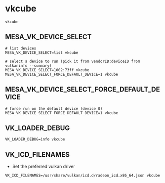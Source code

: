 # vkcube

```shell
vkcube
```

## MESA_VK_DEVICE_SELECT

```shell
# list devices
MESA_VK_DEVICE_SELECT=list vkcube

# select a device to run (pick it from vendorID:deviceID from vulkaninfo --summary)
MESA_VK_DEVICE_SELECT=1002:73ff vkcube
MESA_VK_DEVICE_SELECT_FORCE_DEFAULT_DEVICE=1 vkcube
```

## MESA_VK_DEVICE_SELECT_FORCE_DEFAULT_DEVICE

```shell
# force run on the default device (device 0)
MESA_VK_DEVICE_SELECT_FORCE_DEFAULT_DEVICE=1 vkcube

```

## VK_LOADER_DEBUG

```shell
VK_LOADER_DEBUG=info vkcube
```

## VK_ICD_FILENAMES

- Set the preferred vulkan driver

```shell
VK_ICD_FILENAMES=/usr/share/vulkan/icd.d/radeon_icd.x86_64.json vkcube
```
